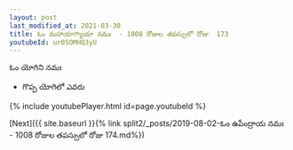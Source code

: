 ```yaml
---
layout: post
last_modified_at: 2021-03-30
title: ఓం మహాయాగ్యాయా నమః  - 1008 రోజుల తపస్సులో రోజు  173
youtubeId: ur0SOMHQ3yU
---
```

 
 
 ఓం యోగిని నమః  
 
 -  గొప్ప యోగిలో ఎవరు 
 
  
 
  
 
 
 
 
 
 


{% include youtubePlayer.html id=page.youtubeId %}
 
[Next]({{ site.baseurl }}{% link  split2/_posts/2019-08-02-ఓం ఉపేంద్రాయ నమః  - 1008 రోజుల తపస్సులో రోజు  174.md%})
 
